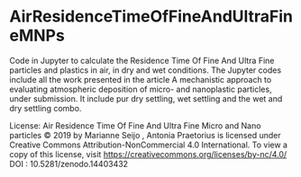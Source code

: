 # AirResidenceTimeOfFineAndUltraFineMNPs
Code in Jupyter to calculate the Residence Time Of Fine And Ultra Fine particles and plastics in air, in dry and wet conditions. The Jupyter codes include all the work presented in the article A mechanistic approach to evaluating atmospheric deposition of micro- and nanoplastic particles, under submission. 
It include pur dry settling, wet settling and the wet and dry settling combo. 


License:
Air Residence Time Of Fine And Ultra Fine Micro and Nano particles © 2019 by Marianne Seijo , Antonia Praetorius is licensed under Creative Commons Attribution-NonCommercial 4.0 International. To view a copy of this license, visit https://creativecommons.org/licenses/by-nc/4.0/ <br>
DOI : 10.5281/zenodo.14403432
